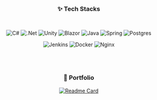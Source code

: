 <h3 align="center">✨ Tech Stacks</h3>
<br/>
<div align="center">
 
 ![C#](https://img.shields.io/badge/c%23-%23239120.svg?style=for-the-badge&logo=csharp&logoColor=white)
 ![.Net](https://img.shields.io/badge/.NET-5C2D91?style=for-the-badge&logo=.net&logoColor=white)
 ![Unity](https://img.shields.io/badge/unity-%23000000.svg?style=for-the-badge&logo=unity&logoColor=white)
 ![Blazor](https://img.shields.io/badge/blazor-%235C2D91.svg?style=for-the-badge&logo=blazor&logoColor=white)
 ![Java](https://img.shields.io/badge/java-%23ED8B00.svg?style=for-the-badge&logo=java&logoColor=white)
 ![Spring](https://img.shields.io/badge/spring-%236DB33F.svg?style=for-the-badge&logo=spring&logoColor=white) 
 ![Postgres](https://img.shields.io/badge/postgres-%23316192.svg?style=for-the-badge&logo=postgresql&logoColor=white)

 
 ![Jenkins](https://img.shields.io/badge/jenkins-%232C5263.svg?style=for-the-badge&logo=jenkins&logoColor=white)
 ![Docker](https://img.shields.io/badge/docker-%230db7ed.svg?style=for-the-badge&logo=docker&logoColor=white)
 ![Nginx](https://img.shields.io/badge/nginx-%23009639.svg?style=for-the-badge&logo=nginx&logoColor=white)
 
</div>

<br/>
<br/>

<h3 align="center">📝 Portfolio</h3>
<div align="center">
 
 [![Readme Card](https://github-readme-stats.vercel.app/api/pin/?username=cborange&repo=MyBoard_Web)](https://github.com/CBorange/MyBoard_Web)
</div>

<!--
<br/>
<br/>

<h3 align="center">👩‍💻 Github Stats</h3>
<div align="center">

 [![Anurag's GitHub stats](https://github-readme-stats.vercel.app/api?username=cborange&hide_title=true&show_icons=true&include_all_commits=true&disable_animations=true&theme=vue)
</div>

<h3 align="center">📫 Contact me</h3>
<div align="center">
 
 [![Gmail](https://img.shields.io/badge/Gmail-D14836?style=for-the-badge&logo=gmail&logoColor=white)](mailto:ltjbs2020@gmail.com)
 
</div>
-->

<!--
**CBorange/CBorange** is a ✨ _special_ ✨ repository because its `README.md` (this file) appears on your GitHub profile.

Here are some ideas to get you started:

- 🔭 I’m currently working on ...
- 🌱 I’m currently learning ...
- 👯 I’m looking to collaborate on ...
- 🤔 I’m looking for help with ...
- 💬 Ask me about ...
- 📫 How to reach me: ...
- 😄 Pronouns: ...
- ⚡ Fun fact: ...
-->
